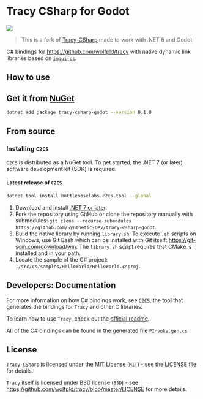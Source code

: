 # Tracy CSharp for Godot

![](Header.png)

> This is a fork of [Tracy-CSharp](https://github.com/clibequilibrium/Tracy-CSharp) made to work with .NET 6 and Godot

C# bindings for https://github.com/wolfpld/tracy with native dynamic link libraries based on [`imgui-cs`](https://github.com/bottlenoselabs/imgui-cs).

## How to use

## Get it from [NuGet](https://www.nuget.org/packages/tracy-csharp-godot)

```bash
dotnet add package tracy-csharp-godot --version 0.1.0
```

## From source

### Installing `C2CS`

`C2CS` is distributed as a NuGet tool. To get started, the .NET 7 (or later) software development kit (SDK) is required.

#### Latest release of `C2CS`

```bash
dotnet tool install bottlenoselabs.c2cs.tool --global
```

1. Download and install [.NET 7 or later](https://dotnet.microsoft.com/download).
2. Fork the repository using GitHub or clone the repository manually with submodules: `git clone --recurse-submodules https://github.com/Synthetic-Dev/tracy-csharp-godot`.
3. Build the native library by running `library.sh`. To execute `.sh` scripts on Windows, use Git Bash which can be installed with Git itself: https://git-scm.com/download/win. The `library.sh` script requires that CMake is installed and in your path.
4. Locate the sample of the C# project: `./src/cs/samples/HelloWorld/HelloWorld.csproj`.

## Developers: Documentation

For more information on how C# bindings work, see [`C2CS`](https://github.com/lithiumtoast/c2cs), the tool that generates the bindings for `Tracy` and other C libraries.

To learn how to use `Tracy`, check out the [official readme](https://github.com/wolfpld/tracy).

All of the C# bindings can be found in [the generated file `PInvoke.gen.cs`](https://github.com/Synthetic-Dev/tracy-csharp-godot/blob/main/src/cs/production/Tracy/Generated/PInvoke.gen.cs)

## License

`Tracy-CSharp` is licensed under the MIT License (`MIT`) - see the [LICENSE file](LICENSE) for details.

`Tracy` itself is licensed under BSD license (`BSD`) - see https://github.com/wolfpld/tracy/blob/master/LICENSE for more details.
